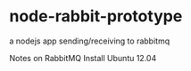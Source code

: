 node-rabbit-prototype
=====================

a nodejs app sending/receiving to rabbitmq

Notes on RabbitMQ Install Ubuntu 12.04
